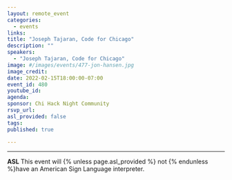 ```yaml
---
layout: remote_event
categories:
  - events
links: 
title: "Joseph Tajaran, Code for Chicago"
description: ""
speakers:
  - "Joseph Tajaran, Code for Chicago"
image: #/images/events/477-jon-hansen.jpg
image_credit: 
date: 2022-02-15T18:00:00-07:00
event_id: 480
youtube_id: 
agenda: 
sponsor: Chi Hack Night Community
rsvp_url: 
asl_provided: false
tags: 
published: true

---
```




---

**ASL** This event will {% unless page.asl_provided %} not {% endunless %}have an American Sign Language interpreter.


